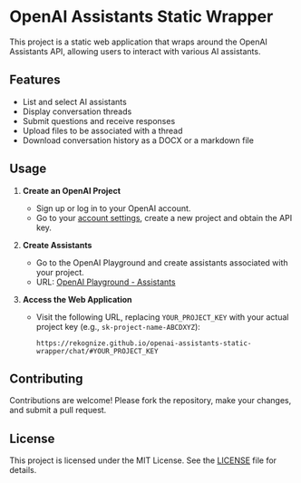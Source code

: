 # OpenAI Assistants Static Wrapper

This project is a static web application that wraps around the OpenAI Assistants API, allowing users to interact with various AI assistants.

## Features

- List and select AI assistants
- Display conversation threads
- Submit questions and receive responses
- Upload files to be associated with a thread
- Download conversation history as a DOCX or a markdown file

## Usage

1. **Create an OpenAI Project**
   - Sign up or log in to your OpenAI account.
   - Go to your [account settings](https://platform.openai.com/settings/), create a new project and obtain the API key.

2. **Create Assistants**
   - Go to the OpenAI Playground and create assistants associated with your project.
   - URL: [OpenAI Playground - Assistants](https://platform.openai.com/playground/assistants)

3. **Access the Web Application**
   - Visit the following URL, replacing `YOUR_PROJECT_KEY` with your actual project key (e.g., `sk-project-name-ABCDXYZ`):
     ```
     https://rekognize.github.io/openai-assistants-static-wrapper/chat/#YOUR_PROJECT_KEY
     ```

## Contributing

Contributions are welcome! Please fork the repository, make your changes, and submit a pull request.

## License

This project is licensed under the MIT License. See the [LICENSE](LICENSE) file for details.
